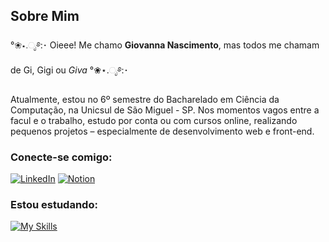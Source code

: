 ## Sobre Mim

°❀⋆.ೃ࿔:･ Oieee! Me chamo **Giovanna Nascimento**, mas todos me chamam de Gi, Gigi ou *Giva* °❀⋆.ೃ࿔:･

Atualmente, estou no 6º semestre do Bacharelado em Ciência da Computação, na Unicsul de São Miguel - SP. Nos momentos vagos entre a facul e o trabalho, estudo por conta ou com cursos online, realizando pequenos projetos – especialmente de desenvolvimento web e front-end.

### Conecte-se comigo:
[![LinkedIn](https://skillicons.dev/icons?i=linkedin)](https://www.linkedin.com/in/giovanna-in-tech/)
[![Notion](https://skillicons.dev/icons?i=notion&theme=light)](https://sulky-sturgeon-1d2.notion.site/Experiences-Journal-Giovanna-Nascimento-19e382a909f580ad9543d57863a12597)

### Estou estudando:
[![My Skills](https://skillicons.dev/icons?i=aws,js,html,css,nodejs,figma,electron,git,java,python,kotlin,mysql)](https://skillicons.dev)
